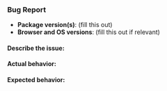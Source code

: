 <!-- delete this template for feature requests -->

### Bug Report

- __Package version(s)__: (fill this out)
- __Browser and OS versions__: (fill this out if relevant)

#### Describe the issue:

<!-- fill this out -->

#### Actual behavior:

<!-- fill this out -->

#### Expected behavior:

<!-- fill this out -->
